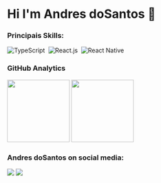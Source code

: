# Hi I'm Andres doSantos 🖖

### Principais Skills:

  ![TypeScript](https://img.shields.io/badge/-TypeScript-05122A?style=for-the-badge&logo=typescript)&nbsp;
![React.js](https://img.shields.io/badge/-React.js-05122A?style=for-the-badge&logo=react)&nbsp;
![React Native](https://img.shields.io/badge/-React_native-05122A?style=for-the-badge&logo=react)&nbsp;

### GitHub Analytics

<p align="left">
  <img height="145em" src="https://github-readme-stats-eight-theta.vercel.app/api?username=AndresdoSantos&show_icons=true&theme=midnight-purple"/>
  <img height="145em" src="https://github-readme-stats-eight-theta.vercel.app/api/top-langs/?username=AndresdoSantos&layout=compact&langs_count=8&theme=midnight-purple"/>
</p>

### Andres doSantos on social media:

<a href="https://linkedin.com/in/andres-dosantos/"><img src="https://img.shields.io/badge/-Andres doSantos-0077B5?style=for-the-badge&logo=Linkedin&logoColor=white"/></a>
<a href="andres.dosantosbritoamaral@gmail.com"><img src="https://img.shields.io/badge/-andres.dosantosbritoamaral@gmail.com-BB001B?style=for-the-badge&logo=gmail&logoColor=white"/>
    </a>
</p>
